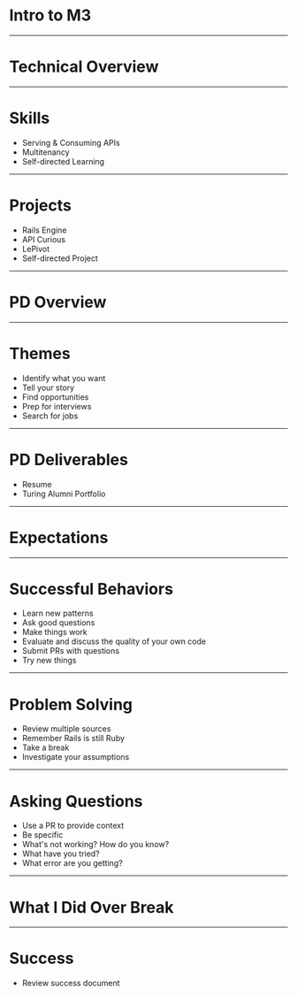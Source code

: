 # Intro to M3

---

# Technical Overview

---

# Skills

* Serving & Consuming APIs
* Multitenancy
* Self-directed Learning

---

# Projects

* Rails Engine
* API Curious
* LePivot
* Self-directed Project

---

# PD Overview

---

# Themes

* Identify what you want
* Tell your story
* Find opportunities
* Prep for interviews
* Search for jobs

---

# PD Deliverables

* Resume
* Turing Alumni Portfolio

---

# Expectations

---

# Successful Behaviors

* Learn new patterns
* Ask good questions
* Make things work
* Evaluate and discuss the quality of your own code
* Submit PRs with questions
* Try new things

---

# Problem Solving

* Review multiple sources
* Remember Rails is still Ruby
* Take a break
* Investigate your assumptions

---

# Asking Questions

* Use a PR to provide context
* Be specific
* What's not working? How do you know?
* What have you tried?
* What error are you getting?

---

# What I Did Over Break

---

# Success

* Review success document
